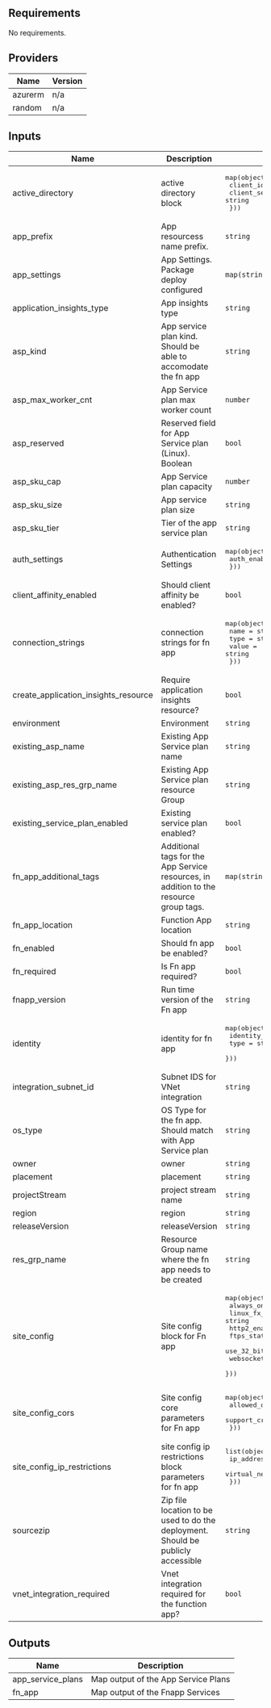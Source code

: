 ## Requirements

No requirements.

## Providers

| Name | Version |
|------|---------|
| azurerm | n/a |
| random | n/a |

## Inputs

| Name | Description | Type | Default | Required |
|------|-------------|------|---------|:--------:|
| active\_directory | active directory block | <pre>map(object({<br>    client_id     = string<br>    client_secret = string<br>  }))</pre> | `{}` | no |
| app\_prefix | App resourcess name prefix. | `string` | n/a | yes |
| app\_settings | App Settings. Package deploy configured | `map(string)` | `{}` | no |
| application\_insights\_type | App insights type | `string` | `"web"` | no |
| asp\_kind | App service plan kind. Should be able to accomodate the fn app | `string` | `"Windows"` | no |
| asp\_max\_worker\_cnt | App Service plan max worker count | `number` | `2` | no |
| asp\_reserved | Reserved field for App Service plan (Linux). Boolean | `bool` | `false` | no |
| asp\_sku\_cap | App Service plan capacity | `number` | `null` | no |
| asp\_sku\_size | App service plan size | `string` | `"P1V2"` | no |
| asp\_sku\_tier | Tier of the app service plan | `string` | `"Premium"` | no |
| auth\_settings | Authentication Settings | <pre>map(object({<br>    auth_enabled = bool<br>  }))</pre> | `{}` | no |
| client\_affinity\_enabled | Should client affinity be enabled? | `bool` | `null` | no |
| connection\_strings | connection strings for fn app | <pre>map(object({<br>    name  = string<br>    type  = string<br>    value = string<br>  }))</pre> | `{}` | no |
| create\_application\_insights\_resource | Require application insights resource? | `bool` | `true` | no |
| environment | Environment | `string` | n/a | yes |
| existing\_asp\_name | Existing App Service plan name | `string` | `""` | no |
| existing\_asp\_res\_grp\_name | Existing App Service plan resource Group | `string` | `""` | no |
| existing\_service\_plan\_enabled | Existing service plan enabled? | `bool` | `false` | no |
| fn\_app\_additional\_tags | Additional tags for the App Service resources, in addition to the resource group tags. | `map(string)` | `{}` | no |
| fn\_app\_location | Function App location | `string` | `""` | no |
| fn\_enabled | Should fn app be enabled? | `bool` | `true` | no |
| fn\_required | Is Fn app required? | `bool` | `true` | no |
| fnapp\_version | Run time version of the Fn app | `string` | `"~3"` | no |
| identity | identity for fn app | <pre>map(object({<br>    identity_ids = string<br>    type         = string<br>  }))</pre> | `{}` | no |
| integration\_subnet\_id | Subnet IDS for VNet integration | `string` | `null` | no |
| os\_type | OS Type for the fn app. Should match with App Service plan | `string` | `null` | no |
| owner | owner | `string` | n/a | yes |
| placement | placement | `string` | `"PUB"` | no |
| projectStream | project stream name | `string` | `"F4DP"` | no |
| region | region | `string` | n/a | yes |
| releaseVersion | releaseVersion | `string` | `"100"` | no |
| res\_grp\_name | Resource Group name where the fn app needs to be created | `string` | n/a | yes |
| site\_config | Site config block for Fn app | <pre>map(object({<br>    always_on                 = bool<br>    linux_fx_version          = string<br>    http2_enabled             = bool<br>    ftps_state                = string<br>    use_32_bit_worker_process = bool<br>    websockets_enabled        = bool<br>  }))</pre> | `{}` | no |
| site\_config\_cors | Site config core parameters for Fn app | <pre>map(object({<br>    allowed_origins     = list(string)<br>    support_credentials = string<br>  }))</pre> | `{}` | no |
| site\_config\_ip\_restrictions | site config ip restrictions block parameters for fn app | <pre>list(object({<br>    ip_address                 = string<br>    virtual_network_subnet_ids = string<br>  }))</pre> | `[]` | no |
| sourcezip | Zip file location to be used to do the deployment. Should be publicly accessible | `string` | `""` | no |
| vnet\_integration\_required | Vnet integration required for the function app? | `bool` | `true` | no |

## Outputs

| Name | Description |
|------|-------------|
| app\_service\_plans | Map output of the App Service Plans |
| fn\_app | Map output of the Fnapp Services |
